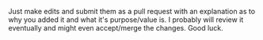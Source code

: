 Just make edits and submit them as a pull request with an explanation as to why you added it and what it's purpose/value is.
I probably will review it eventually and might even accept/merge the changes.
Good luck.
